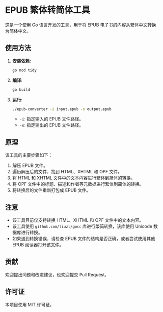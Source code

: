 # EPUB 繁体转简体工具

这是一个使用 Go 语言开发的工具，用于将 EPUB 电子书的内容从繁体中文转换为简体中文。

## 使用方法

1. **安装依赖:**

    ```bash
    go mod tidy
    ```

2. **编译:**

    ```bash
    go build
    ```

3. **运行:**

    ```bash
    ./epub-converter -i input.epub -o output.epub
    ```

    *   `-i`: 指定输入的 EPUB 文件路径。
    *   `-o`: 指定输出的 EPUB 文件路径。

## 原理

该工具的主要步骤如下：

1. 解压 EPUB 文件。
2. 遍历解压后的文件，找到 HTML、XHTML 和 OPF 文件。
3. 将 HTML 和 XHTML 文件中的文本内容进行繁体到简体的转换。
4. 将 OPF 文件中的标题、描述和作者等元数据进行繁体到简体的转换。
5. 将转换后的文件重新打包成 EPUB 文件。

## 注意

*   该工具目前仅支持转换 HTML、XHTML 和 OPF 文件中的文本内容。
*   该工具使用 `github.com/liuzl/gocc` 库进行繁简转换，该库使用 Unicode 数据库进行转换。
*   如果遇到转换错误，请检查 EPUB 文件的结构是否正确，或者尝试使用其他 EPUB 阅读器打开该文件。

## 贡献

欢迎提出问题和改进建议，也欢迎提交 Pull Request。

## 许可证

本项目使用 MIT 许可证。